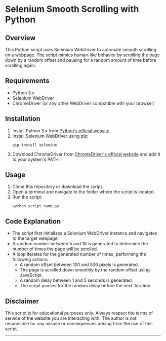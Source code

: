 # Selenium Smooth Scrolling with Python

## Overview

This Python script uses Selenium WebDriver to automate smooth scrolling on a webpage. The script mimics human-like behavior by scrolling the page down by a random offset and pausing for a random amount of time before scrolling again.

## Requirements

- Python 3.x
- Selenium WebDriver
- ChromeDriver (or any other WebDriver compatible with your browser)

## Installation

1. Install Python 3.x from [Python's official website](https://www.python.org/downloads/).
2. Install Selenium WebDriver using pip:
    ```
    pip install selenium
    ```
3. Download ChromeDriver from [ChromeDriver's official website](https://sites.google.com/a/chromium.org/chromedriver/) and add it to your system's PATH.

## Usage

1. Clone this repository or download the script.
2. Open a terminal and navigate to the folder where the script is located.
3. Run the script:
    ```
    python script_name.py
    ```

## Code Explanation

- The script first initializes a Selenium WebDriver instance and navigates to the target webpage.
- A random number between 5 and 10 is generated to determine the number of times the page will be scrolled.
- A loop iterates for the generated number of times, performing the following actions:
  - A random offset between 100 and 500 pixels is generated.
  - The page is scrolled down smoothly by the random offset using JavaScript.
  - A random delay between 1 and 5 seconds is generated.
  - The script pauses for the random delay before the next iteration.

## Disclaimer

This script is for educational purposes only. Always respect the terms of service of the website you are interacting with. The author is not responsible for any misuse or consequences arising from the use of this script.

---
